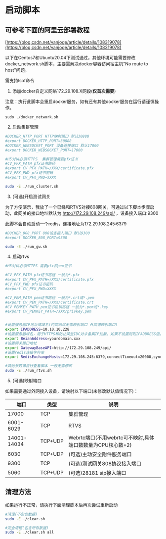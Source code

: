 # 启动脚本

## 可参考下面的阿里云部署教程
[https://blog.csdn.net/vanjoge/article/details/108319078](https://blog.csdn.net/vanjoge/article/details/108319078)

以下在Centos7和Ubuntu20.04下测试通过，其他环境可能需要修改docker_network.sh脚本，主要需解决docker容器访问宿主机"No route to host"问题。

需支持lsof命令
1. 添加docker自定义网络172.29.108.X网段(**仅首次需要**)

注意：执行此脚本会重启docker服务，如有还有其他docker服务在运行请谨慎操作。
```
sudo ./docker_network.sh
```
2. 启动集群管理
```bash
#DOCKER_HTTP_PORT HTTP映射端口 默认30888
#export DOCKER_HTTP_PORT=30888
#DOCKER_WEBSOCKET_PORT 设备连接端口 默认17000
#export DOCKER_WEBSOCKET_PORT=17000

#H5对讲必须HTTPS  集群管理需要pfx证书
#CV_PFX_PATH pfx证书路径
#export CV_PFX_PATH=/XXX/certificate.pfx
#CV_PFX_PWD pfx证书密码
#export CV_PFX_PWD=XXXX

sudo -E ./run_cluster.sh
```
3. (可选)开启测试网关

为了方便演示，我放了一个已经和RTVS对接808网关，可通过以下脚本步骤启动，此网关的接口地址默认为:http://172.29.108.249/api/ ，设备接入端口:9300

此脚本会自动启动一个redis，连接地址为172.29.108.245:6379
``` bash
#DOCKER_808_PORT 808设备接入端口 默认9300
#export DOCKER_808_PORT=9300

sudo -E ./run_gw.sh
```


4. 启动rtvs
``` bash
#H5对讲必须HTTPS 需要pfx和pem证书

#CV_PFX_PATH pfx证书路径 一般为*.pfx
#export CV_PFX_PATH=/XXX/certificate.pfx
#CV_PFX_PWD pfx证书密码
#export CV_PFX_PWD=XXXX

#CV_PEM_PATH pem证书路径 一般为*.crt或*.pem
#export CV_PEM_PATH=/XXX/certificate.crt
#CV_PEMKEY_PATH pem证书私钥路径 一般为*.pem或*.key
#export CV_PEMKEY_PATH=/XXX/privkey.pem


#设置服务器IP地址或域名(内网测试无需映射端口 外网请映射端口)
export IPADDRESS=10.10.10.228
#设置服务器域名，用于HTTPS和防止某些IDC对未备案IP拦截，如果不设置则取IPADDRESS值。
export BeianAddress=yourdomain.xxx
#设置网关接口地址
export GatewayBaseAPI=http://172.29.108.249/api/
#设置redis连接字符串
export RedisExchangeHosts=172.29.108.245:6379,connectTimeout=20000,syncTimeout=20000,responseTimeout=20000

#其他参数请自行查看脚本 一般无需修改
sudo -E ./run_rtvs.sh
```

5. (可选)映射端口

如果需要通过外网接入设备，请映射以下端口(未修改默认值情况下)：

|  端口   | 类型  |说明|
|  ----  | ----  | ----  |
| 17000  | TCP  | 集群管理 |
| 6001-6029  | TCP  | RTVS |
| 14001-14034  | TCP+UDP  | Webrtc端口(不用webrtc可不映射,具体端口数数量为CPU核心数+2) |
| 6030  | TCP+UDP  | (可选)主动安全附件服务端口 |
| 9300  | TCP  |(可选)测试网关808协议接入端口 |
| 5060  | TCP+UDP  |(可选)28181 sip接入端口 |
  

## 清理方法

如果运行不正常，请执行下面清理脚本后再次尝试重新启动
``` bash
#清理(不包含数据)
sudo -E ./clear.sh

#完全清理(包含所有数据)
sudo -E ./clear.sh all
```